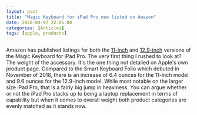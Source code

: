 ```yaml
---
layout: post
title: "Magic Keyboard for iPad Pro now listed on Amazon"
date: 2020-04-07 22:05:00
categories: [Articles]
tags: [apple, products]
---
```


Amazon has published listings for both the [11-inch](https://www.amazon.com/Apple-Magic-Keyboard-11-inch-iPad-Pro/dp/B0863BQJMS) and [12.9-inch](https://www.amazon.com/dp/B0863F794B/) versions of the Magic Keyboard for iPad Pro. The very first thing I rushed to look at? The weight of the accessory. It's the one thing not detailed on Apple's own product page. Compared to the Smart Keyboard Folio which debuted in November of 2018, there is an increase of 6.4 ounces for the 11-inch model and 9.6 ounces for the 12.9-inch model. While most notable on the larger size iPad Pro, that is a fairly big jump in heaviness. You can argue whether or not the iPad Pro stacks up to being a laptop replacement in terms of capability but when it comes to overall weight both product categories are evenly matched as it stands now.
